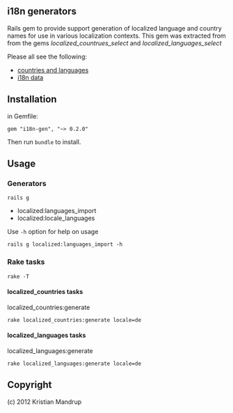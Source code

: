 ## i18n generators

Rails gem to provide support generation of localized language and country names for use in various localization contexts. This gem was extracted from from the gems *localized_countrues_select* and *localized_languages_select*

Please all see the following:

* [countries and languages](https://github.com/grosser/countries_and_languages)
* [i18n data](https://github.com/grosser/i18n_data)

## Installation

in Gemfile:

`gem "i18n-gen", "~> 0.2.0"`

Then run `bundle` to install.

## Usage

### Generators

`rails g`

* localized:languages_import
* localized:locale_languages

Use `-h` option for help on usage

`rails g localized:languages_import -h`

### Rake tasks

`rake -T`

#### localized_countries tasks
 
localized_countries:generate

`rake localized_countries:generate locale=de`

#### localized_languages tasks

localized_languages:generate

`rake localized_languages:generate locale=de`

## Copyright

(c) 2012 Kristian Mandrup
